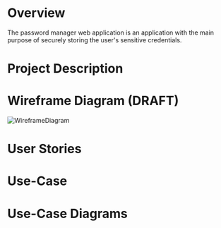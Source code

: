 # Overview
The password manager web application is an application with the main purpose of securely storing the user's sensitive credentials.
# Project Description

# Wireframe Diagram (DRAFT)
![WireframeDiagram](https://github.com/user-attachments/assets/ac39b973-fad0-447b-8d5e-e1fd9238060b)

# User Stories

# Use-Case

# Use-Case Diagrams

